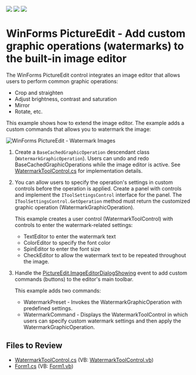 <!-- default badges list -->
![](https://img.shields.io/endpoint?url=https://codecentral.devexpress.com/api/v1/VersionRange/191803279/19.1.4%2B)
[![](https://img.shields.io/badge/Open_in_DevExpress_Support_Center-FF7200?style=flat-square&logo=DevExpress&logoColor=white)](https://supportcenter.devexpress.com/ticket/details/T828675)
[![](https://img.shields.io/badge/📖_How_to_use_DevExpress_Examples-e9f6fc?style=flat-square)](https://docs.devexpress.com/GeneralInformation/403183)
<!-- default badges end -->
# WinForms PictureEdit - Add custom graphic operations (watermarks) to the built-in image editor

The WinForms PictureEdit control integrates an image editor that allows users to perform common graphic operations:

* Crop and straighten
* Adjust brightness, contrast and saturation
* Mirror
* Rotate, etc.

This example shows how to extend the image editor. The example adds a custom commands that allows you to watermark the image:

![WinForms PictureEdit - Watermark Images](pictureedit-editor-watermark.png)

1. Create a `BaseCachedGraphicOperation` descendant class (`WatermarkGraphicOperation`). Users can undo and redo BaseCachedGraphicOperations while the image editor is active. See [WatermarkToolControl.cs](./CS/WatermarkDemo/WatermarkDemo/WatermarkToolControl.cs) for implementation details.

2. You can allow users to specify the operation's settings in custom controls before the operation is applied. 
Create a panel with controls and implement the `IToolSettingsControl` interface for the panel. The `IToolSettingsControl.GetOperation` method must return the customized graphic operation (WatermarkGraphicOperation).

   This example creates a user control (WatermarkToolControl) with controls to enter the watermark-related settings:
   
   * TextEditor to enter the watermark text
   * ColorEditor to specify the font color
   * SpinEditor to enter the font size
   * CheckEditor to allow the watermark text to be repeated throughout the image.

3. Handle the [PictureEdit.ImageEditorDialogShowing](https://docs.devexpress.com/WindowsForms/DevExpress.XtraEditors.Repository.RepositoryItemPictureEdit.ImageEditorDialogShowing) event to add custom commands (buttons) to the editor's main toolbar.

   This example adds two commands:
   
   * WatermarkPreset - Invokes the WatermarkGraphicOperation with predefined settings.
   * WatermarkCommand - Displays the WatermarkToolControl in which users can specify custom watermark settings and then apply the WatermarkGraphicOperation.


## Files to Review

* [WatermarkToolControl.cs](./CS/WatermarkDemo/WatermarkDemo/WatermarkToolControl.cs) (VB: [WatermarkToolControl.vb](./VB/WatermarkDemo/WatermarkDemo/WatermarkToolControl.vb))
* [Form1.cs](./CS/WatermarkDemo/WatermarkDemo/Form1.cs) (VB: [Form1.vb](./VB/WatermarkDemo/WatermarkDemo/Form1.vb))

